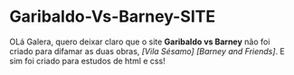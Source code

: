 # Garibaldo-Vs-Barney-SITE
OLá Galera, quero deixar claro que o site **Garibaldo vs Barney** não foi criado para difamar as duas obras, *[Vila Sésamo]* *[Barney and Friends]*.
E sim foi criado para estudos de html e css!
